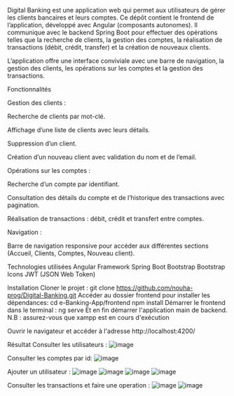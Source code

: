Digital Banking est une application web qui permet aux utilisateurs de gérer les clients bancaires et leurs comptes. Ce dépôt contient le frontend de l’application, développé avec Angular (composants autonomes). Il communique avec le backend Spring Boot pour effectuer des opérations telles que la recherche de clients, la gestion des comptes, la réalisation de transactions (débit, crédit, transfer) et la création de nouveaux clients.

L’application offre une interface conviviale avec une barre de navigation, la gestion des clients, les opérations sur les comptes et la gestion des transactions.


Fonctionnalités

Gestion des clients :

Recherche de clients par mot-clé.

Affichage d’une liste de clients avec leurs détails.

Suppression d’un client.

Création d’un nouveau client avec validation du nom et de l’email.

Opérations sur les comptes :

Recherche d’un compte par identifiant.

Consultation des détails du compte et de l’historique des transactions avec pagination.

Réalisation de transactions : débit, crédit et transfert entre comptes.

Navigation :

Barre de navigation responsive pour accéder aux différentes sections (Accueil, Clients, Comptes, Nouveau client).

Technologies utilisées
Angular Framework
Spring Boot
Bootstrap
Bootstrap Icons
JWT (JSON Web Token)

Installation
Cloner le projet :
git clone https://github.com/nouha-prog/Digital-Banking.git
Accéder au dossier frontend pour installer les dépendances:
cd e-Banking-App/frontend
npm install
Démarrer le frontend dans le terminal :
ng serve
Et en fin démarrer l'application main de backend.
N.B : assurez-vous que xampp est en cours d'exécution

Ouvrir le navigateur et accéder à l'adresse http://localhost:4200/

Résultat
Consulter les utilisateurs :
![image](https://github.com/user-attachments/assets/7db55b15-08a3-419d-bd6e-9076da901b87)

Consulter les comptes par id:
![image](https://github.com/user-attachments/assets/5739f2e4-909b-4773-b7fe-9db9e44591e7)

Ajouter un utilisateur :
![image](https://github.com/user-attachments/assets/bf556f0d-4c1f-4666-87f8-96562bbbde20)
![image](https://github.com/user-attachments/assets/8fc67e8b-35ca-46d0-a74a-2ef5b790ef77)
![image](https://github.com/user-attachments/assets/cec66511-7cb9-4e40-9c1a-1bcb096375fe)
![image](https://github.com/user-attachments/assets/3cf329b0-5cb3-453c-b1d8-b4b23b0ea3ef)

Consulter les transactions et faire une operation :
![image](https://github.com/user-attachments/assets/87d02971-5360-4862-ad50-714f176e6e60)
![image](https://github.com/user-attachments/assets/41951e78-1bef-4b69-93f9-c45cebd72811)










